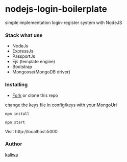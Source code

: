 # nodejs-login-boilerplate
simple implementation login-register system with NodeJS

### Stack what use
<ul>
<li>NodeJs</li>
<li>ExpressJs</li>
<li>PassportJs</li>
<li>Ejs (template engine)</li>
<li>Bootstrap</li>
<li>Mongoose(MongoDB driver)</li>
</ul>

### Installing

* [Fork](https://github.com/kaliwa/nodejs-login-boilerplate/fork) or clone this repo <br/>

change the keys file in config/keys with your MongoUri

```
npm install
```
```
npm start
```

Visit http://localhost:5000

### Author
[kaliwa](https://github.com/kaliwa)
